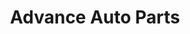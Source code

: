 ---
title: "Advance Auto Parts"
url: /philadelphia/advance-auto-parts-island-avenue/
shop: Autoteile
---